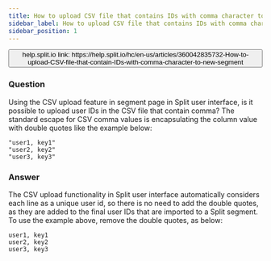 ```yaml
---
title: How to upload CSV file that contains IDs with comma character to new segment?
sidebar_label: How to upload CSV file that contains IDs with comma character to new segment?
sidebar_position: 1
---
```


<p>
  <button style={{borderRadius:'8px', border:'1px', fontFamily:'Courier New', fontWeight:'800', textAlign:'left'}}> help.split.io link: https://help.split.io/hc/en-us/articles/360042835732-How-to-upload-CSV-file-that-contain-IDs-with-comma-character-to-new-segment </button>
</p>

### Question

Using the CSV upload feature in segment page in Split user interface, is it possible to upload user IDs in the CSV file that contain comma? The standard escape for CSV comma values is encapsulating the column value with double quotes like the example below:
```
"user1, key1"
"user2, key2"
"user3, key3"
```

### Answer

The CSV upload functionality in Split user interface automatically considers each line as a unique user  id, so there is no need to add the double quotes, as they are added to the final user IDs that are imported to a Split segment. To use the example above, remove the double quotes, as below:
```
user1, key1
user2, key2
user3, key3
```